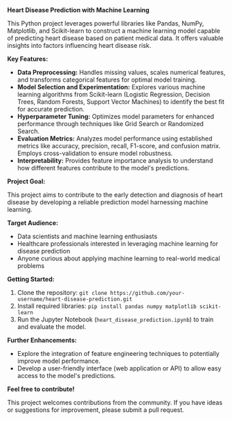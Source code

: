

**Heart Disease Prediction with Machine Learning**

This Python project leverages powerful libraries like Pandas, NumPy, Matplotlib, and Scikit-learn to construct a machine learning model capable of predicting heart disease based on patient medical data. It offers valuable insights into factors influencing heart disease risk.

**Key Features:**

* **Data Preprocessing:** Handles missing values, scales numerical features, and transforms categorical features for optimal model training.
* **Model Selection and Experimentation:** Explores various machine learning algorithms from Scikit-learn (Logistic Regression, Decision Trees, Random Forests, Support Vector Machines) to identify the best fit for accurate prediction.
* **Hyperparameter Tuning:** Optimizes model parameters for enhanced performance through techniques like Grid Search or Randomized Search.
* **Evaluation Metrics:** Analyzes model performance using established metrics like accuracy, precision, recall, F1-score, and confusion matrix. Employs cross-validation to ensure model robustness.
* **Interpretability:** Provides feature importance analysis to understand how different features contribute to the model's predictions.

**Project Goal:**

This project aims to contribute to the early detection and diagnosis of heart disease by developing a reliable prediction model harnessing machine learning.

**Target Audience:**

* Data scientists and machine learning enthusiasts
* Healthcare professionals interested in leveraging machine learning for disease prediction
* Anyone curious about applying machine learning to real-world medical problems

**Getting Started:**

1. Clone the repository: `git clone https://github.com/your-username/heart-disease-prediction.git`
2. Install required libraries: `pip install pandas numpy matplotlib scikit-learn`
3. Run the Jupyter Notebook (`heart_disease_prediction.ipynb`) to train and evaluate the model.

**Further Enhancements:**

* Explore the integration of feature engineering techniques to potentially improve model performance.
* Develop a user-friendly interface (web application or API) to allow easy access to the model's predictions.

**Feel free to contribute!**

This project welcomes contributions from the community. If you have ideas or suggestions for improvement, please submit a pull request.
